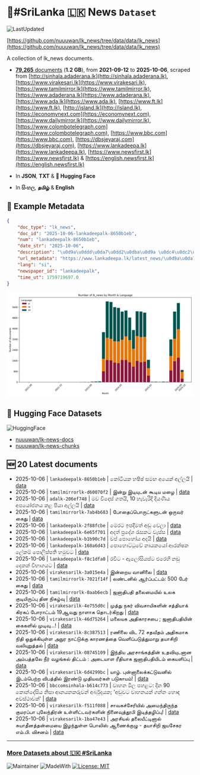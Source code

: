 # 📄#SriLanka 🇱🇰 News `Dataset`

![LastUpdated](https://img.shields.io/badge/last_updated-2025--10--06_08:42:12-green)

[https://github.com/nuuuwan/lk_news/tree/data/data/lk_news](https://github.com/nuuuwan/lk_news/tree/data/data/lk_news)

A collection of lk_news documents.

- [**79,265** documents](https://github.com/nuuuwan/lk_news/tree/data/data/lk_news) (**1.2 GB**), from **2021-09-12** to **2025-10-06**, scraped from [http://sinhala.adaderana.lk](http://sinhala.adaderana.lk), [https://www.virakesari.lk](https://www.virakesari.lk), [https://www.tamilmirror.lk](https://www.tamilmirror.lk), [https://www.adaderana.lk](https://www.adaderana.lk), [https://www.ada.lk](https://www.ada.lk), [https://www.ft.lk](https://www.ft.lk), [http://island.lk](http://island.lk), [https://economynext.com](https://economynext.com), [https://www.dailymirror.lk](https://www.dailymirror.lk), [https://www.colombotelegraph.com](https://www.colombotelegraph.com), [https://www.bbc.com](https://www.bbc.com), [https://dbsjeyaraj.com](https://dbsjeyaraj.com), [https://www.lankadeepa.lk](https://www.lankadeepa.lk), [https://www.newsfirst.lk](https://www.newsfirst.lk) & [https://english.newsfirst.lk](https://english.newsfirst.lk)

- In **JSON**, **TXT** & **🤗 Hugging Face**

- In **සිංහල**, **தமிழ்** & **English**

## 📝 Example Metadata

```json
{
    "doc_type": "lk_news",
    "doc_id": "2025-10-06-lankadeepalk-8650b1eb",
    "num": "lankadeepalk-8650b1eb",
    "date_str": "2025-10-06",
    "description": "\u0d9a\u0ddd\u0da7\u0dd2\u0dba\u0d9a \u0dc4\u0dc2\u0dd2\u0dc2\u0dca \u0dc3\u0db8\u0d9f \u0d85\u0dba\u0dd9\u0d9a\u0dca \u0d85\u0dbd\u0dca\u0dbd\u0dba\u0dd2",
    "url_metadata": "https://www.lankadeepa.lk/latest_news/\u0d9a\u0da7\u0dba\u0d9a-\u0dc4\u0dc2\u0dc2-\u0dc3\u0db8\u0d9f-\u0d85\u0dba\u0d9a-\u0d85\u0dbd\u0dbd\u0dba/1-680777",
    "lang": "si",
    "newspaper_id": "lankadeepalk",
    "time_ut": 1759719697.0
}
```

![Chart](https://raw.githubusercontent.com/nuuuwan/lk_news/refs/heads/data/data/lk_news/docs_by_month_and_lang.png)

## 🤗 Hugging Face Datasets

![HuggingFace](https://img.shields.io/badge/-HuggingFace-FDEE21?style=for-the-badge&logo=HuggingFace)

- [nuuuwan/lk-news-docs](https://huggingface.co/datasets/nuuuwan/lk-news-docs)
- [nuuuwan/lk-news-chunks](https://huggingface.co/datasets/nuuuwan/lk-news-chunks)

## 🆕 20 Latest documents

- 2025-10-06 | `lankadeepalk-8650b1eb` | කෝටියක හෂිෂ් සමඟ අයෙක් අල්ලයි | [data](https://github.com/nuuuwan/lk_news/tree/data/data/lk_news/2020s/2025/2025-10-06-lankadeepalk-8650b1eb)
- 2025-10-06 | `tamilmirrorlk-d60070f2` | இன்று இடியுடன் கூடிய மழை | [data](https://github.com/nuuuwan/lk_news/tree/data/data/lk_news/2020s/2025/2025-10-06-tamilmirrorlk-d60070f2)
- 2025-10-06 | `adalk-206ef748` | මව විදෙස් ගතයි, 10 හැවැරිදි දියණිය අපයෝජනය කළ පියා අල්ලයි | [data](https://github.com/nuuuwan/lk_news/tree/data/data/lk_news/2020s/2025/2025-10-06-adalk-206ef748)
- 2025-10-06 | `tamilmirrorlk-7ab4b683` | போதைப்பொருட்களுடன் ஒருவர் கைது | [data](https://github.com/nuuuwan/lk_news/tree/data/data/lk_news/2020s/2025/2025-10-06-tamilmirrorlk-7ab4b683)
- 2025-10-06 | `lankadeepalk-2f88fcbe` | මෙරට ඉපදිමත් අඩු වෙලා | [data](https://github.com/nuuuwan/lk_news/tree/data/data/lk_news/2020s/2025/2025-10-06-lankadeepalk-2f88fcbe)
- 2025-10-06 | `lankadeepalk-6e65f701` | අදත් ප්‍රදේශ රැසකට වැස්ස | [data](https://github.com/nuuuwan/lk_news/tree/data/data/lk_news/2020s/2025/2025-10-06-lankadeepalk-6e65f701)
- 2025-10-06 | `lankadeepalk-b1b90c7d` | වප් පොහෝය අදයි | [data](https://github.com/nuuuwan/lk_news/tree/data/data/lk_news/2020s/2025/2025-10-06-lankadeepalk-b1b90c7d)
- 2025-10-06 | `lankadeepalk-168a6d43` | පොහොට්ටුවේ නායකයෝ ආරක්ෂක ලේකම් පොලිස්පති හමුවට | [data](https://github.com/nuuuwan/lk_news/tree/data/data/lk_news/2020s/2025/2025-10-06-lankadeepalk-168a6d43)
- 2025-10-06 | `lankadeepalk-f8c1dfa0` | රවීට - ඇලෝසියස්ට එරෙහි නඩු දෙකක් විභාගයට | [data](https://github.com/nuuuwan/lk_news/tree/data/data/lk_news/2020s/2025/2025-10-06-lankadeepalk-f8c1dfa0)
- 2025-10-06 | `virakesarilk-3a015e4a` | இன்றைய வானிலை | [data](https://github.com/nuuuwan/lk_news/tree/data/data/lk_news/2020s/2025/2025-10-06-virakesarilk-3a015e4a)
- 2025-10-06 | `tamilmirrorlk-7021f14f` | லண்டனில் ஆர்ப்பட்டம்: 500 பேர் கைது | [data](https://github.com/nuuuwan/lk_news/tree/data/data/lk_news/2020s/2025/2025-10-06-tamilmirrorlk-7021f14f)
- 2025-10-06 | `tamilmirrorlk-0aab6ecb` | ஜனாதிபதி தலைமையில் உலக குடியிருப்பு தின நிகழ்வு | [data](https://github.com/nuuuwan/lk_news/tree/data/data/lk_news/2020s/2025/2025-10-06-tamilmirrorlk-0aab6ecb)
- 2025-10-06 | `virakesarilk-4e755d0c` | முத்து நகர் விவசாயிகளின் சத்தியாக் கிரகப் போராட்டம் 19ஆவது நாளாக தொடர்கிறது | [data](https://github.com/nuuuwan/lk_news/tree/data/data/lk_news/2020s/2025/2025-10-06-virakesarilk-4e755d0c)
- 2025-10-06 | `virakesarilk-46d75264` | மலையக அதிகாரசபை ; ஜனாதிபதியின் கைகளில் முடிவு…! | [data](https://github.com/nuuuwan/lk_news/tree/data/data/lk_news/2020s/2025/2025-10-06-virakesarilk-46d75264)
- 2025-10-06 | `virakesarilk-8c387513` | ரணிலை விட 72 சதவீதம் அதிகமாக நிதி ஒதுக்கியுள்ள அநுர நாட்டுக்கு காரணத்தை வெளிப்படுத்துமாறு தயாசிறி வலியுறுத்தல் | [data](https://github.com/nuuuwan/lk_news/tree/data/data/lk_news/2020s/2025/2025-10-06-virakesarilk-8c387513)
- 2025-10-06 | `virakesarilk-08745109` | இந்திய அரசாங்கத்தின் உதவியுடனான அம்பத்தலே நீர் வழங்கல் திட்டம் : அடையாள ரீதியாக ஜனாதிபதியிடம் கையளிப்பு | [data](https://github.com/nuuuwan/lk_news/tree/data/data/lk_news/2020s/2025/2025-10-06-virakesarilk-08745109)
- 2025-10-06 | `virakesarilk-6d4299bc` | யாழ். புன்னாலைக்கட்டுவனில் இடம்பெற்ற விபத்தில் இரண்டு முதியவர்கள் படுகாயம்! | [data](https://github.com/nuuuwan/lk_news/tree/data/data/lk_news/2020s/2025/2025-10-06-virakesarilk-6d4299bc)
- 2025-10-06 | `bbccomsinhala-b614c773` | වාහන මිල පහළට: දින 90 කොන්දේසිය නිසා ආනයනකරුවන් අර්බුදයක; 'අඩුවට වාහනයක් ගන්න හොඳ අවස්ථාවක්' | [data](https://github.com/nuuuwan/lk_news/tree/data/data/lk_news/2020s/2025/2025-10-06-bbccomsinhala-b614c773)
- 2025-10-06 | `virakesarilk-f511f088` | சாவகச்சேரியில் அமைந்திருந்த குமரப்பா புலேந்திரன் உள்ளிட்டவர்களின் நினைவுத்தூபி இடித்தழிப்பு! | [data](https://github.com/nuuuwan/lk_news/tree/data/data/lk_news/2020s/2025/2025-10-06-virakesarilk-f511f088)
- 2025-10-06 | `virakesarilk-1ba47e43` | அரசியல் தலையீட்டினால் சுயாதீனத்தன்மையை இழந்துள்ள பொலிஸ் ஆணைக்குழு - தயாசிறி ஜயசேகர எம்.பி. விசனம் | [data](https://github.com/nuuuwan/lk_news/tree/data/data/lk_news/2020s/2025/2025-10-06-virakesarilk-1ba47e43)

---

### [More Datasets about 🇱🇰 #SriLanka](https://github.com/nuuuwan/lk_datasets)

![Maintainer](https://img.shields.io/badge/maintainer-nuuuwan-red)
![MadeWith](https://img.shields.io/badge/made_with-python-blue)
[![License: MIT](https://img.shields.io/badge/License-MIT-yellow.svg)](https://opensource.org/licenses/MIT)
